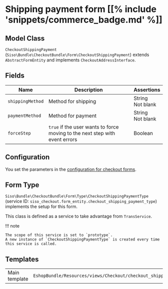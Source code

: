 # Shipping payment form [[% include 'snippets/commerce_badge.md' %]]

## Model Class

`CheckoutShippingPayment` (`Siso\Bundle\CheckoutBundle\Form\CheckoutShippingPayment`)
extends `AbstractFormEntity` and implements `CheckoutAddressInterface`.

## Fields

|Name|Description|Assertions|
|--- |--- |--- |
|`shippingMethod`|Method for shipping|String</br>Not blank|
|`paymentMethod`|Method for payment|String</br>Not blank|
|`forceStep`|`true` if the user wants to force moving to the next step with event errors|Boolean|

## Configuration

You set the parameters in the [configuration for checkout forms](configuration_for_checkout_forms.md).

## Form Type

`Siso\Bundle\CheckoutBundle\Form\Type\CheckoutShippingPaymentType`
(service ID: `siso_checkout.form_entity.checkout_shipping_payment_type`)
implements the setup for this form.

This class is defined as a service to take advantage from `TransService`.

!!! note

    The scope of this service is set to `prototype`.
    A new instance of `CheckoutShippingPaymentType` is created every time this service is called.

## Templates

|               |           |
| ------------- | --------- |
| Main template | `EshopBundle/Resources/views/Checkout/checkout_shipping_payment.html.twig` |
